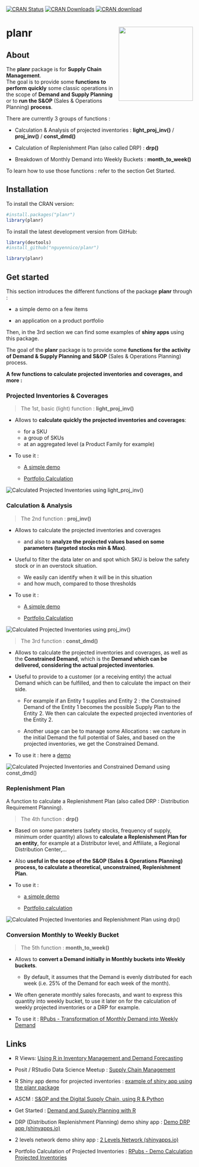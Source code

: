 <!-- badges: start -->

[![CRAN Status](https://www.r-pkg.org/badges/version/planr)](https://cran.r-project.org/package=planr) [![CRAN Downloads](https://cranlogs.r-pkg.org/badges/grand-total/planr)](https://cranlogs.r-pkg.org/badges/grand-total/planr) [![CRAN download](https://cranlogs.r-pkg.org/badges/planr)](https://cran.r-project.org/package=planr)

<!-- badges: end -->

<!-- README.md is generated from README.Rmd. Please edit that file -->

# planr <img src="man/figures/logo.png" align="right" height="200"/>

## About

The **planr** package is for **Supply Chain Management**.\
The goal is to provide some **functions to perform quickly** some classic operations in the scope of **Demand and Supply Planning** or to **run the S&OP** (Sales & Operations Planning) **process**.

There are currently 3 groups of functions :

-   Calculation & Analysis of projected inventories : **light_proj_inv()** / **proj_inv()** / **const_dmd()**

-   Calculation of Replenishment Plan (also called DRP) : **drp()**

-   Breakdown of Monthly Demand into Weekly Buckets : **month_to_week()**

To learn how to use those functions : refer to the section Get Started.

## Installation

To install the CRAN version:

``` r
#install.packages("planr")
library(planr)
```

To install the latest development version from GitHub:

``` r
library(devtools)
#install_github("nguyennico/planr")

library(planr)
```

## Get started

This section introduces the different functions of the package **planr** through :

-   a simple demo on a few items

-   an application on a product portfolio

Then, in the 3rd section we can find some examples of **shiny apps** using this package.

The goal of the **planr** package is to provide some **functions for the activity of Demand & Supply Planning and S&OP** (Sales & Operations Planning) process.

**A few functions to calculate projected inventories and coverages, and more :**

### Projected Inventories & Coverages

> The 1st, basic (light) function : **light_proj_inv()**

-   Allows to **calculate quickly the projected inventories and coverages**:

    -   for a SKU
    -   a group of SKUs
    -   at an aggregated level (a Product Family for example)

-   To use it :

    -   [A simple demo](https://rpubs.com/nikonguyen/light_proj_inv_simple_demo)

    -   [Portfolio Calculation](https://rpubs.com/nikonguyen/light_proj_inv_portfolio_demo)

![Calculated Projected Inventories using light_proj_inv()](docs/light_proj_inv_table.png)

### Calculation & Analysis

> The 2nd function : **proj_inv()**

-   Allows to calculate the projected inventories and coverages

    -   and also to **analyze the projected values based on some parameters (targeted stocks min & Max)**.

-   Useful to filter the data later on and spot which SKU is below the safety stock or in an overstock situation.

    -   We easily can identify when it will be in this situation
    -   and how much, compared to those thresholds

-   To use it :

    -   [A simple demo](https://rpubs.com/nikonguyen/proj_inv_simple_demo)

    -   [Portfolio Calculation](https://rpubs.com/nikonguyen/proj_inv_portfolio_calculation)

![Calculated Projected Inventories using proj_inv()](docs/proj_inv_table.png)

> The 3rd function : **const_dmd()**

-   Allows to calculate the projected inventories and coverages, as well as the **Constrained Demand**, which is the **Demand which can be delivered, considering the actual projected inventories**.

-   Useful to provide to a customer (or a receiving entity) the actual Demand which can be fulfilled, and then to calculate the impact on their side.

    -   For example if an Entity 1 supplies and Entity 2 : the Constrained Demand of the Entity 1 becomes the possible Supply Plan to the Entity 2. We then can calculate the expected projected inventories of the Entity 2.

    -   Another usage can be to manage some Allocations : we capture in the initial Demand the full potential of Sales, and based on the projected inventories, we get the Constrained Demand.

-   To use it : here a [demo](https://rpubs.com/nikonguyen/const_dmd_demo)

![Calculated Projected Inventories and Constrained Demand using const_dmd()](docs/const_dmd_table.png)

### Replenishment Plan

A function to calculate a Replenishment Plan (also called DRP : Distribution Requirement Planning).

> The 4th function : **drp()**

-   Based on some parameters (safety stocks, frequency of supply, minimum order quantity) allows to **calculate a Replenishment Plan for an entity**, for example at a Distributor level, and Affiliate, a Regional Distribution Center,...

-   Also **useful in the scope of the S&OP (Sales & Operations Planning) process, to calculate a theoretical, unconstrained, Replenishment Plan**.

-   To use it :

    -   [a simple demo](https://rpubs.com/nikonguyen/drp_demo)

    -   [Portfolio calculation](https://rpubs.com/nikonguyen/drp_portfolio_demo)

![Calculated Projected Inventories and Replenishment Plan using drp()](docs/drp_table.png)

### Conversion Monthly to Weekly Bucket

> The 5th function : **month_to_week()**

-   Allows to **convert a Demand initially in Monthly buckets into Weekly buckets**.

    -   By default, it assumes that the Demand is evenly distributed for each week (i.e. 25% of the Demand for each week of the month).

-   We often generate monthly sales forecasts, and want to express this quantity into weekly bucket, to use it later on for the calculation of weekly projected inventories or a DRP for example.

-   To use it : [RPubs - Transformation of Monthly Demand into Weekly Demand](https://rpubs.com/nikonguyen/month_to_week_demo)

## Links

-   R Views: [Using R in Inventory Management and Demand Forecasting](https://rviews.rstudio.com/2022/10/20/projected-inventory-calculations-using-r-1/)

-   Posit / RStudio Data Science Meetup : [Supply Chain Management](https://www.youtube.com/watch?v=rzs6aSr4XoU)

-   R Shiny app demo for projected inventories : [example of shiny app using the planr package](https://niconguyen.shinyapps.io/Projected_Inventories/)

-   ASCM : [S&OP and the Digital Supply Chain, using R & Python](https://www.ascm.org/ascm-insights/sop-and-the-digital-supply-chain/)

-   Get Started : [Demand and Supply Planning with R](https://rpubs.com/nikonguyen/972907)

-   DRP (Distribution Replenishment Planning) demo shiny app : [Demo DRP app (shinyapps.io)](https://niconguyen.shinyapps.io/DRP_Simulation_app/)

-   2 levels network demo shiny app : [2 Levels Network (shinyapps.io)](https://niconguyen.shinyapps.io/Two_Levels_Network/)

-   Portfolio Calculation of Projected Inventories : [RPubs - Demo Calculation Projected Inventories](https://rpubs.com/nikonguyen/projected_inventories_demo)
